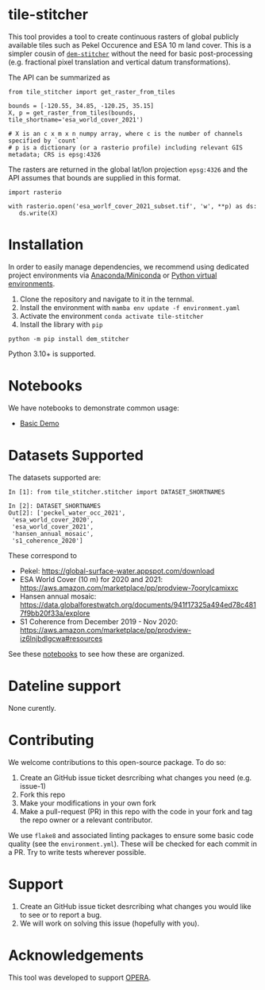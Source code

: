 # tile-stitcher

This tool provides a tool to create continuous rasters of global publicly available tiles such as Pekel Occurence and ESA 10 m land cover. This is a simpler cousin of [`dem-stitcher`](https://github.com/ACCESS-Cloud-Based-InSAR/dem-stitcher) without the need for basic post-processing (e.g. fractional pixel translation and vertical datum transformations).


The API can be summarized as
```
from tile_stitcher import get_raster_from_tiles

bounds = [-120.55, 34.85, -120.25, 35.15]
X, p = get_raster_from_tiles(bounds, tile_shortname='esa_world_cover_2021')

# X is an c x m x n numpy array, where c is the number of channels specified by `count`
# p is a dictionary (or a rasterio profile) including relevant GIS metadata; CRS is epsg:4326
```

The rasters are returned in the global lat/lon projection `epsg:4326` and the API assumes that bounds are supplied in this format.

```
import rasterio

with rasterio.open('esa_worlf_cover_2021_subset.tif', 'w', **p) as ds:
   ds.write(X)
```

# Installation

In order to easily manage dependencies, we recommend using dedicated project environments
via [Anaconda/Miniconda](https://docs.conda.io/projects/conda/en/latest/user-guide/install/index.html)
or [Python virtual environments](https://docs.python.org/3/tutorial/venv.html).

1. Clone the repository and navigate to it in the ternmal.
2. Install the environment with `mamba env update -f environment.yaml`
3. Activate the environment `conda activate tile-stitcher`
4. Install the library with `pip`

```
python -m pip install dem_stitcher
```

Python 3.10+ is supported.

# Notebooks

We have notebooks to demonstrate common usage:

+ [Basic Demo](notebooks/Basic_Demo.ipynb)


# Datasets Supported 

The datasets supported are:

```
In [1]: from tile_stitcher.stitcher import DATASET_SHORTNAMES

In [2]: DATASET_SHORTNAMES
Out[2]: ['peckel_water_occ_2021',
 'esa_world_cover_2020',
 'esa_world_cover_2021',
 'hansen_annual_mosaic',
 's1_coherence_2020']
```
These correspond to
+ Pekel: https://global-surface-water.appspot.com/download
+ ESA World Cover (10 m) for 2020 and 2021: https://aws.amazon.com/marketplace/pp/prodview-7oorylcamixxc
+ Hansen annual mosaic: https://data.globalforestwatch.org/documents/941f17325a494ed78c4817f9bb20f33a/explore
+ S1 Coherence from December 2019 - Nov 2020: https://aws.amazon.com/marketplace/pp/prodview-iz6lnjbdlgcwa#resources

See these [notebooks](notebooks/tile_creation) to see how these are organized.

# Dateline support

None curently.

# Contributing

We welcome contributions to this open-source package. To do so:

1. Create an GitHub issue ticket desrcribing what changes you need (e.g. issue-1)
2. Fork this repo
3. Make your modifications in your own fork
4. Make a pull-request (PR) in this repo with the code in your fork and tag the repo owner or a relevant contributor.

We use `flake8` and associated linting packages to ensure some basic code quality (see the `environment.yml`). These will be checked for each commit in a PR. Try to write tests wherever possible.

# Support

1. Create an GitHub issue ticket desrcribing what changes you would like to see or to report a bug.
2. We will work on solving this issue (hopefully with you).

# Acknowledgements

This tool was developed to support [OPERA](https://www.jpl.nasa.gov/go/opera).
